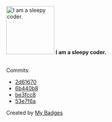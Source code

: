 <img src="https://my-badges.github.io/my-badges/sleepy-coder.png" alt="I am a sleepy coder." title="I am a sleepy coder." width="128">
<strong>I am a sleepy coder.</strong>
<br><br>

Commits:

- <a href="https://github.com/WinJayX/004.KubernetesYaml/commit/2d61670aafd7f92a142c65d5da0a7d014cc878a2">2d61670</a>
- <a href="https://github.com/WinJayX/000.Linux/commit/6b440b8d8e26e10e2ff9053f06fc7304151534f5">6b440b8</a>
- <a href="https://github.com/WinJayX/015.BaseServ/commit/be3fcc8efe111e42054245620d997b34a633fd0a">be3fcc8</a>
- <a href="https://github.com/WinJayX/002.Docker/commit/53e7f6a3e56fc2447e429cad7519988096557a6c">53e7f6a</a>


Created by <a href="https://github.com/my-badges/my-badges">My Badges</a>